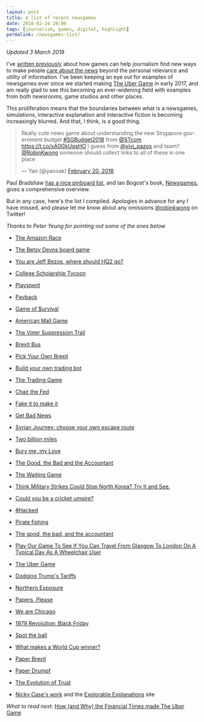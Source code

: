 ```yaml
---
layout: post
title: A list of recent newsgames
date: 2018-02-24 20:00
tags: [journalism, games, digital, highlight]
permalink: /newsgames-list/
---
```

_Updated 3 March 2019_

I've [written previously](/newsgames/) about how games can help journalism find new ways to make people [care about the news](/need-for-news/) beyond the personal relevance and utility of information. I've been keeping an eye out for examples of newsgames ever since we started making [The Uber Game](https://ig.ft.com/uber-game/) in early 2017, and am really glad to see this becoming an ever-widening field with examples from both newsrooms, game studios and other places. 

This proliferation means that the boundaries between what is a newsgames, simulations, interactive explanation and interactive fiction is becoming increasingly blurred. And that, I think, is a good thing. 

<blockquote class="twitter-tweet" data-partner="tweetdeck"><p lang="en" dir="ltr">Really cute news game about understanding the new Singapore government budget <a href="https://twitter.com/hashtag/SGBudget2018?src=hash&amp;ref_src=twsrc%5Etfw">#SGBudget2018</a> from <a href="https://twitter.com/STcom?ref_src=twsrc%5Etfw">@STcom</a> <a href="https://t.co/xA0GkUqsHO">https://t.co/xA0GkUqsHO</a> I guess from <a href="https://twitter.com/vivi_pazos?ref_src=twsrc%5Etfw">@vivi_pazos</a> and team? <a href="https://twitter.com/RobinKwong?ref_src=twsrc%5Etfw">@RobinKwong</a> someone should collect links to all of these in one place</p>&mdash; Yan (@yanoak) <a href="https://twitter.com/yanoak/status/965768546637643777?ref_src=twsrc%5Etfw">February 20, 2018</a></blockquote>
<script async src="https://platform.twitter.com/widgets.js" charset="utf-8"></script>

Paul Bradshaw [has a nice pinboard list](http://pinboard.in/u:paulbradshaw/t:gamejournalism), and Ian Bogost's book, [Newsgames](http://bogost.com/books/newsgamesbook/), gives a comprehensive overview. 

But in any case, here's the list I compiled. Apologies in advance for any I have missed, and please let me know about any omissions [@robinkwong](https://twitter.com/RobinKwong) on Twitter! 

_Thanks to Peter Yeung for pointing out some of the ones below_

- [The Amazon Race](https://mobile.abc.net.au/news/2019-02-27/amazon-warehouse-workers-game-race/10803346)

- [The Betsy Devos board game](https://www.washingtonpost.com/graphics/2018/lifestyle/magazine/ben-folds-artists-alternative-storytelling-issue/?noredirect=on&utm_term=.71fe90b4e9f4#pg-devos)

- [You are Jeff Bezos, where should HQ2 go?](http://gatehousenews.com/amazon)

- [College Scholarship Tycoon](https://www.vox.com/policy-and-politics/2017/11/1/16526202/college-scholarship-tycoon-game)

- [Playspent](http://playspent.org/)

- [Payback](https://www.timeforpayback.com/)

- [Game of $urvival](https://graphics.straitstimes.com/STI/STIMEDIA/Interactives/2018/02/game-of-survival-budget-2018/index.html)

- [American Mall Game](https://www.bloomberg.com/features/american-mall-game/)

- [The Voter Suppression Trail](https://www.nytimes.com/interactive/2016/11/01/opinion/voting-suppression-videogame.html)

- [Brexit Bus](https://advisa.se/en/research/brexit-bus/)

- [Pick Your Own Brexit](https://www.bloomberg.com/graphics/2018-pick-your-own-brexit/)

- [Build your own trading bot](https://www.wsj.com/graphics/build-your-own-trading-bot/)

- [The Trading Game](https://www.bloomberg.com/features/2015-stock-chart-trading-game/)

- [Chair the Fed](https://sffed-education.org/chairthefed/)

- [Fake it to make it](http://www.fakeittomakeitgame.com/play/initial)

- [Get Bad News](https://www.getbadnews.com/#intro)

- [Syrian Journey: choose your own escape route](http://www.bbc.co.uk/news/world-middle-east-32057601)

- [Two billion miles](http://twobillionmiles.com/)

- [Bury me, my Love](http://burymemylove.arte.tv/)

- [The Good, the Bad and the Accountant](https://jplusplus.github.io/the-accountant/#/)

- [The Waiting Game](http://projects.propublica.org/asylum/)

- [Think Military Strikes Could Stop North Korea? Try It and See.](https://www.nytimes.com/interactive/2018/05/24/opinion/north-korea-trump-military-strikes.html)

- [Could you be a cricket umpire?](https://www.thetimes.co.uk/article/cricket-umpire-lbw-game-tg06rcv7s)

- [#Hacked](http://www.julianaruhfus.com/interactive-investigations/hacked/)

- [Pirate fishing](http://www.julianaruhfus.com/interactive-investigations/pirate-fishing-2/)

- [The good, the bad, and the accountant](https://jplusplus.github.io/the-accountant/#/)

- [Play Our Game To See If You Can Travel From Glasgow To London On A Typical Day As A Wheelchair User](https://www.buzzfeed.com/louiseridley/can-you-travel-from-glasgow-to-london-as-a-wheelchair-user?utm_term=.uw3BzjAv#.vxlRqx5w)

- [The Uber Game](https://ig.ft.com/uber-game/)

- [Dodging Trump's Tariffs](https://ig.ft.com/trump-china-tariffs/)

- [Northern Exposure](https://www.theglobeandmail.com/arts/books-and-media/choose-your-own-profile-ryan-north/article30328294/)

- [Papers, Please](http://papersplea.se/)

- [We are Chicago](http://wearechicagogame.com/)

- [1979 Revolution: Black Friday](http://store.steampowered.com/app/388320/1979_Revolution_Black_Friday/)

- [Spot the ball](https://www.theguardian.com/sport/series/spot-the-ball)

- [What makes a World Cup winner?](https://www.telegraph.co.uk/world-cup/world-cup-2018-winners-predictions-forecast-champions/)

- [Paper Brexit](https://gregbuchanan.itch.io/paper-brexit)

- [Paper Drumpf](https://www.gregbuchanan.co.uk/game/#/paper-drumpf/)

- [The Evolution of Trust](http://ncase.me/trust/)

- [Nicky Case's work](http://ncase.me/) and the [Explorable Explanations](http://explorabl.es/journalism/) site

*What to read next*: [How (and Why) the Financial Times made The Uber Game](/uber-game-writeup/)